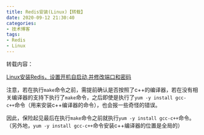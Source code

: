 ```yaml
---
title: Redis安装(Linux)【转载】
date: 2020-09-12 21:30:40
categories:
- 技术博客
tags:
- Redis
- Linux
---
```








转载内容：



[Linux安装Redis，设置开机自启动,并修改端口和密码](https://blog.csdn.net/y532798113/article/details/82426643)



注意，若在执行`make`命令之前，需提前确认是否按照了c++的编译器，若在没有相关编译器的支持下执行了`make`命令，之后即使是执行了`yum -y install gcc-c++`命令（用来安装c++编译器的命令），也会报一些奇怪的错误。



因此，保险起见最后在执行`make`命令之前就执行`yum -y install gcc-c++`命令。（另外地，`yum -y install gcc-c++`命令安装c++编译器的位置是全局的）